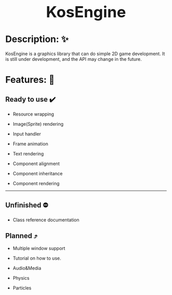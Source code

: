 <h1 align="center"> <font size="10"> <b>KosEngine</b> </font> </h1>

# Description: :sparkles: 

KosEngine is a graphics library that can do simple 2D game development. It is still under development, and the API may change in the future.

# Features: :high_brightness:

## Ready to use :heavy_check_mark:

* Resource wrapping

* Image(Sprite) rendering

* Input handler

* Frame animation

* Text rendering

* Component alignment

* Component inheritance

* Component rendering

---

## Unfinished :no_entry:

* Class reference documentation

## Planned :arrow_heading_up:

* Multiple window support

* Tutorial on how to use.

* Audio&Media

* Physics

* Particles